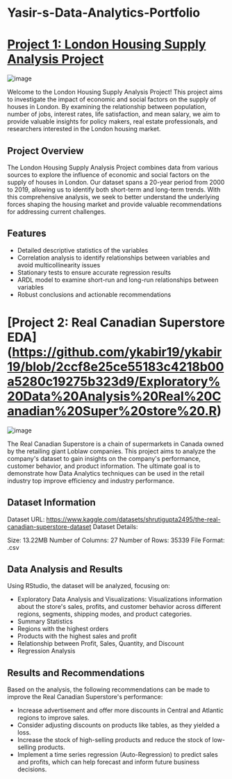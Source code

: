 # Yasir-s-Data-Analytics-Portfolio

# [Project 1: London Housing Supply Analysis Project](https://github.com/ykabir19/ykabir19/blob/main/London%20Housing%20Supply%20Analysis%20Project%20%20.ipynb)
![image](https://user-images.githubusercontent.com/116688829/233814178-e2e57d4f-8b80-464b-bd80-315317cc9a67.png)


Welcome to the London Housing Supply Analysis Project! This project aims to investigate the impact of economic and social factors on the supply of houses in London. By examining the relationship between population, number of jobs, interest rates, life satisfaction, and mean salary, we aim to provide valuable insights for policy makers, real estate professionals, and researchers interested in the London housing market.

## Project Overview
The London Housing Supply Analysis Project combines data from various sources to explore the influence of economic and social factors on the supply of houses in London. Our dataset spans a 20-year period from 2000 to 2019, allowing us to identify both short-term and long-term trends. With this comprehensive analysis, we seek to better understand the underlying forces shaping the housing market and provide valuable recommendations for addressing current challenges.

## Features
* Detailed descriptive statistics of the variables
* Correlation analysis to identify relationships between variables and avoid multicollinearity issues
* Stationary tests to ensure accurate regression results
* ARDL model to examine short-run and long-run relationships between variables
* Robust conclusions and actionable recommendations


# [Project 2: Real Canadian Superstore EDA] (https://github.com/ykabir19/ykabir19/blob/2ccf8e25ce55183c4218b00a5280c19275b323d9/Exploratory%20Data%20Analysis%20Real%20Canadian%20Super%20store%20.R)
![image](https://user-images.githubusercontent.com/116688829/234446156-7d2afb2d-0f31-4133-8ef6-ab2bb8e62494.png)

The Real Canadian Superstore is a chain of supermarkets in Canada owned by the retailing giant Loblaw companies. This project aims to analyze the company's dataset to gain insights on the company's performance, customer behavior, and product information. The ultimate goal is to demonstrate how Data Analytics techniques can be used in the retail industry top  improve efficiency and industry performance.

## Dataset Information 
Dataset URL: https://www.kaggle.com/datasets/shrutigupta2495/the-real-canadian-superstore-dataset
Dataset Details:

Size: 13.22MB
Number of Columns: 27
Number of Rows: 35339
File Format: .csv

## Data Analysis and Results


Using RStudio, the dataset will be analyzed, focusing on:
* Exploratory Data Analysis and Visualizations: Visualizations information about the store's sales, profits, and customer behavior across different regions, segments, shipping modes, and product categories.
* Summary Statistics
* Regions with the highest orders
* Products with the highest sales and profit
* Relationship between Profit, Sales, Quantity, and Discount
* Regression Analysis

## Results and Recommendations

Based on the analysis, the following recommendations can be made to improve the Real Canadian Superstore's performance:
* Increase advertisement and offer more discounts in Central and Atlantic regions to improve sales.
* Consider adjusting discounts on products like tables, as they yielded a loss.
* Increase the stock of high-selling products and reduce the stock of low-selling products.
* Implement a time series regression (Auto-Regression) to predict sales and profits, which can help forecast and inform future business decisions.

